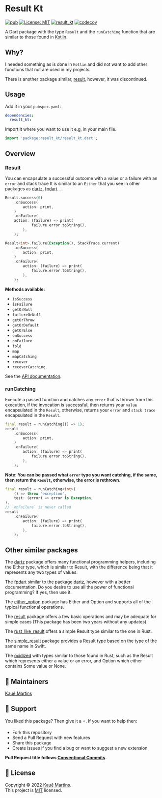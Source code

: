 # Result Kt

[![pub][package_badge]][package_link]
[![License: MIT][license_badge]][license_link]
[![result_kt][workflow_badge]][workflow_link]
[![codecov][codecov_badge]][codecov_link]

A Dart package with the type `Result` and the `runCatching` function that are similar to those found in [Kotlin][kotlin_result]. 

## Why?

I needed something as is done in `Kotlin` and did not want to add other functions that not are used in my projects.

There is another package similar, [result][resultk], however, it was discontinued.

## Usage

Add it in your `pubspec.yaml`:

```yaml
dependencies:
  result_kt:
```

Import it where you want to use it e.g, in your main file.

```dart
import 'package:result_kt/result_kt.dart';
```

## Overview

### Result

You can encapsulate a successful outcome
with a value or a failure with an  `error` and stack trace
It is similar to an `Either` that you see in other packages as [dartz][dartz], [fpdart][fpdart]...

```dart
Result.success(0)
    .onSuccess(
        action: print,
    )
    .onFailure(
    action: (failure) => print(
            failure.error.toString(),
        ),
    );

Result<int>.failure(Exception(), StackTrace.current)
    .onSuccess(
        action: print,
    )
    .onFailure(
        action: (failure) => print(
            failure.error.toString(),
        ),
    );
```

**Methods available:**

- `isSuccess`
- `isFailure`
- `getOrNull`
- `failureOrNull`
- `getOrThrow`
- `getOrDefault`
- `getOrElse`
- `onSuccess`
- `onFailure`
- `fold`
- `map`
- `mapCatching`
- `recover`
- `recoverCatching`

See the [API documentation][api_documentation].

### runCatching

Execute a passed function and catches any `error` that is thrown from this execution, if the invocation is successful, then returns your `value` encapsulated in the `Result`, otherwise,  returns your `error` and `stack trace` encapsulated in the `Result`.

```dart
final result = runCatching(() => 1);
result
    .onSuccess(
        action: print,
    )
    .onFailure(
        action: (failure) => print(
            failure.error.toString(),
        ),
    );
```

**Note: You can be passed what `error` type you want catching, if the same, then return the `Result`, otherwise, the error is rethrown.**

```dart
final result = runCatching<int>(
    () => throw 'exception',
    test: (error) => error is Exception,
),
// `onFailure` is never called
result
    .onFailure(
        action: (failure) => print(
            failure.error.toString(),
        ),
    );
```

## Other similar packages

The [dartz][dartz] package offers many functional programming helpers, including the Either type, which is similar to Result, with the difference being that it represents any two types of values.

The [fpdart][fpdart] similar to the package [dartz][dartz], however with a better documentation. Do you desire to use all the power of functional programming? If yes, then use it.

The [either_option][either_option] package has Either and Option and supports all of the typical functional operations.

The [result][result] package offers a few basic operations and may be adequate for simple cases
(This package has been two years without any updates). 

The [rust_like_result][rust_like_result] offers a simple Result type similar to the one in Rust.

The [simple_result][simple_result] package provides a Result type based on the type of the same name in Swift.

The [oxidized][oxidized] with types similar to those found in Rust, such as the Result which represents either a value or an error, and Option which either contains Some value or None.

## 📝 Maintainers

[Kauê Martins](https://github.com/kmartins)

## 🤝 Support

You liked this package? Then give it a ⭐️. If you want to help then:

- Fork this repository
- Send a Pull Request with new features
- Share this package
- Create issues if you find a bug or want to suggest a new extension

**Pull Request title follows [Conventional Commits](https://www.conventionalcommits.org/en/v1.0.0/). </br>**

## 📝 License

Copyright © 2022 [Kauê Martins](https://github.com/kmartins).<br />
This project is [MIT](https://opensource.org/licenses/MIT) licensed.

[package_badge]: https://img.shields.io/pub/v/result_kt.svg
[package_link]: https://pub.dev/packages/result_kt
[license_badge]: https://img.shields.io/badge/license-MIT-blue.svg
[license_link]: https://opensource.org/licenses/MIT
[codecov_badge]: https://codecov.io/gh/kmartins/result_kt/branch/main/graph/badge.svg
[codecov_link]: https://codecov.io/gh/kmartins/result_kt
[workflow_badge]: https://github.com/kmartins/result_kt/actions/workflows/result_kt.yaml/badge.svg
[workflow_link]: https://github.com/kmartins/result_kt/actions/workflows/result_kt.yaml
[package]: https://pub.dev/packages/result_kt
[kotlin_result]: https://kotlinlang.org/api/latest/jvm/stdlib/kotlin/-result/
[resultk]: https://pub.dev/packages/resultk
[api_documentation]: https://pub.dev/documentation/result_kt/latest/
[dartz]: https://pub.dev/packages/dartz
[fpdart]: https://pub.dev/packages/fpdart
[either_option]: https://pub.dev/packages/either_option
[result]: https://pub.dev/packages/result
[rust_like_result]: https://pub.dev/packages/rust_like_result
[simple_result]: https://pub.dev/packages/simple_result
[oxidized]: https://pub.dev/packages/oxidized